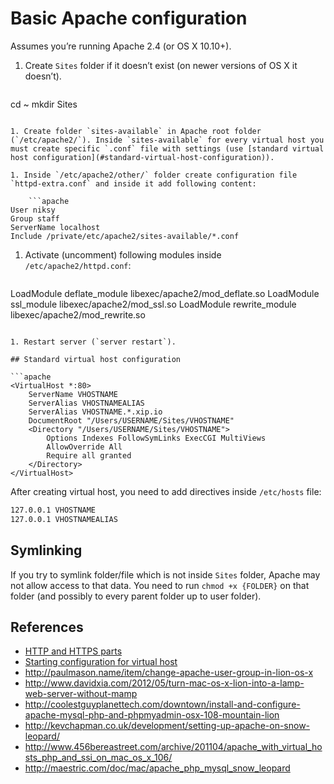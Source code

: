 # Basic Apache configuration

Assumes you’re running Apache 2.4 (or OS X 10.10+).

1. Create `Sites` folder if it doesn’t exist (on newer versions of OS X it doesn’t).

	```sh
cd ~
mkdir Sites
```

1. Create folder `sites-available` in Apache root folder (`/etc/apache2/`). Inside `sites-available` for every virtual host you must create specific `.conf` file with settings (use [standard virtual host configuration](#standard-virtual-host-configuration)).

1. Inside `/etc/apache2/other/` folder create configuration file `httpd-extra.conf` and inside it add following content:

	```apache
User niksy
Group staff
ServerName localhost
Include /private/etc/apache2/sites-available/*.conf
```

1. Activate (uncomment) following modules inside `/etc/apache2/httpd.conf`:
 
	```apache
LoadModule deflate_module libexec/apache2/mod_deflate.so
LoadModule ssl_module libexec/apache2/mod_ssl.so
LoadModule rewrite_module libexec/apache2/mod_rewrite.so
```

1. Restart server (`server restart`).

## Standard virtual host configuration

```apache
<VirtualHost *:80>
	ServerName VHOSTNAME
	ServerAlias VHOSTNAMEALIAS
	ServerAlias VHOSTNAME.*.xip.io
	DocumentRoot "/Users/USERNAME/Sites/VHOSTNAME"
	<Directory "/Users/USERNAME/Sites/VHOSTNAME">
		Options Indexes FollowSymLinks ExecCGI MultiViews
		AllowOverride All
		Require all granted
	</Directory>
</VirtualHost>
```

After creating virtual host, you need to add directives inside `/etc/hosts` file:

```sh
127.0.0.1 VHOSTNAME
127.0.0.1 VHOSTNAMEALIAS
```

## Symlinking

If you try to symlink folder/file which is not inside `Sites` folder, Apache may not allow access to that data. You need to run `chmod +x {FOLDER}` on that folder (and possibly to every parent folder up to user folder).

## References

* [HTTP and HTTPS parts](http://serverfault.com/questions/83669/apache2-with-ssl-do-i-have-to-copy-virtualhost-blocks)
* [Starting configuration for virtual host](https://github.com/zielot/apache-setup-osx/blob/apache-zielot/template.http)
* http://paulmason.name/item/change-apache-user-group-in-lion-os-x
* http://www.davidxia.com/2012/05/turn-mac-os-x-lion-into-a-lamp-web-server-without-mamp
* http://coolestguyplanettech.com/downtown/install-and-configure-apache-mysql-php-and-phpmyadmin-osx-108-mountain-lion
* http://kevchapman.co.uk/development/setting-up-apache-on-snow-leopard/
* http://www.456bereastreet.com/archive/201104/apache_with_virtual_hosts_php_and_ssi_on_mac_os_x_106/
* http://maestric.com/doc/mac/apache_php_mysql_snow_leopard
